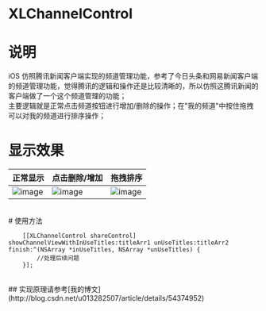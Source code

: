 # XLChannelControl
# 说明
iOS 仿照腾讯新闻客户端实现的频道管理功能，参考了今日头条和网易新闻客户端的频道管理功能，觉得腾讯的逻辑和操作还是比较清晰的，所以仿照这腾讯新闻的客户端做了一个这个频道管理的功能；
<br>
主要逻辑就是正常点击频道按钮进行增加/删除的操作；在"我的频道"中按住拖拽可以对我的频道进行排序操作；
<br>
# 显示效果

| 正常显示 | 点击删除/增加 | 拖拽排序 |
| ---- | ---- | ---- |
|![image](https://github.com/mengxianliang/XLChannelControl/blob/master/GIF/1.gif)| ![image](https://github.com/mengxianliang/XLChannelControl/blob/master/GIF/2.gif)| ![image](https://github.com/mengxianliang/XLChannelControl/blob/master/GIF/3.gif)|
<br>
# 使用方法

```objc
    [[XLChannelControl shareControl] showChannelViewWithInUseTitles:titleArr1 unUseTitles:titleArr2 finish:^(NSArray *inUseTitles, NSArray *unUseTitles) {
        //处理后续问题
    }];
```
<br>
## 实现原理请参考[我的博文](http://blog.csdn.net/u013282507/article/details/54374952)
